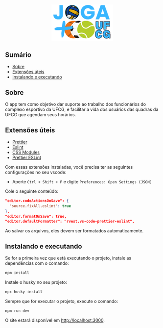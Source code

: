 <p align="center">
<img width="200px" alt="Joga Mais UFCG" src="./public/brand/logo.png" />
<p/>

## Sumário

- [Sobre](#sobre)
- [Extensões úteis](#extensoes)
- [Instalando e executando](#instalando)

## Sobre <a name = "sobre"></a>

O app tem como objetivo dar suporte ao trabalho dos funcionários do complexo esportivo da UFCG, e facilitar a vida dos usuários das quadras da UFCG que agendam seus horários.

## Extensões úteis <a name = "extensoes"></a>

- [Prettier](https://marketplace.visualstudio.com/items?itemName=esbenp.prettier-vscode)
- [Eslint](https://marketplace.visualstudio.com/items?itemName=dbaeumer.vscode-eslint)
- [CSS Modules](https://marketplace.visualstudio.com/items?itemName=clinyong.vscode-css-modules)
- [Prettier ESLint](https://marketplace.visualstudio.com/items?itemName=rvest.vs-code-prettier-eslint)

Com essas extensões instaladas, você precisa ter as seguintes configurações no seu vscode:

- Aperte `Ctrl + Shift + P` e digite `Preferences: Open Settings (JSON)`

Cole o seguinte conteúdo:

```json
"editor.codeActionsOnSave": {
  "source.fixAll.eslint": true
},
"editor.formatOnSave": true,
"editor.defaultFormatter": "rvest.vs-code-prettier-eslint",
```

Ao salvar os arquivos, eles devem ser formatados automaticamente.

## Instalando e executando <a name = "instalando"></a>

Se for a primeira vez que está executando o projeto, instale as dependências com o comando:

```bash
npm install
```

Instale o husky no seu projeto:

```bash
npx husky install
```

Sempre que for executar o projeto, execute o comando:

```bash
npm run dev
```

O site estará disponível em [http://localhost:3000](http://localhost:3000).
